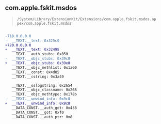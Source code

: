 ## com.apple.fskit.msdos

> `/System/Library/ExtensionKit/Extensions/com.apple.fskit.msdos.appex/com.apple.fskit.msdos`

```diff

-718.0.0.0.0
-  __TEXT.__text: 0x325c0
+720.0.0.0.0
+  __TEXT.__text: 0x32498
   __TEXT.__auth_stubs: 0x850
-  __TEXT.__objc_stubs: 0x39c0
+  __TEXT.__objc_stubs: 0x39e0
   __TEXT.__objc_methlist: 0x1a60
   __TEXT.__const: 0x4d85
   __TEXT.__cstring: 0x3a49

   __TEXT.__oslogstring: 0x2654
   __TEXT.__objc_classname: 0x268
   __TEXT.__objc_methtype: 0x178b
-  __TEXT.__unwind_info: 0x9c0
+  __TEXT.__unwind_info: 0x9c8
   __DATA_CONST.__auth_got: 0x438
   __DATA_CONST.__got: 0xf0
   __DATA_CONST.__auth_ptr: 0x8

```
